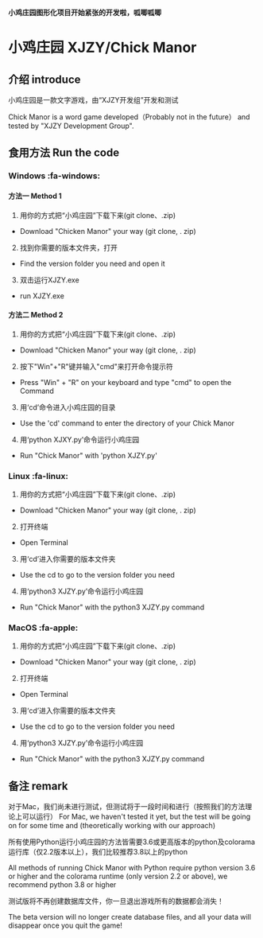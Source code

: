 **小鸡庄园图形化项目开始紧张的开发啦，呱唧呱唧**

# 小鸡庄园 XJZY/Chick Manor

## 介绍 introduce
小鸡庄园是一款文字游戏，由“XJZY开发组”开发和测试

Chick Manor is a word game developed（Probably not in the future） and tested by "XJZY Development Group".

## 食用方法 Run the code

### Windows :fa-windows: 

#### 方法一 Method 1

1. 用你的方式把“小鸡庄园”下载下来(git clone、.zip)
- Download "Chicken Manor" your way (git clone, . zip)
2. 找到你需要的版本文件夹，打开
- Find the version folder you need and open it
3. 双击运行XJZY.exe
- run XJZY.exe

#### 方法二 Method 2

1. 用你的方式把“小鸡庄园”下载下来(git clone、.zip)
- Download "Chicken Manor" your way (git clone, . zip)
2. 按下"Win"+"R"键并输入"cmd"来打开命令提示符
 - Press "Win" + "R" on your keyboard and type "cmd" to open the Command
3. 用‘cd’命令进入小鸡庄园的目录
- Use the 'cd' command to enter the directory of your Chick Manor
4. 用‘python XJXY.py’命令运行小鸡庄园
- Run "Chick Manor" with 'python XJZY.py'

### Linux :fa-linux: 

1. 用你的方式把“小鸡庄园”下载下来(git clone、.zip)
- Download "Chicken Manor" your way (git clone, . zip)
2. 打开终端
- Open Terminal
3. 用‘cd’进入你需要的版本文件夹
-  Use the cd to go to the version folder you need
4. 用‘python3 XJZY.py’命令运行小鸡庄园
- Run "Chick Manor" with the python3 XJZY.py command

### MacOS :fa-apple: 
1. 用你的方式把“小鸡庄园”下载下来(git clone、.zip)
- Download "Chicken Manor" your way (git clone, . zip)
2. 打开终端
-  Open Terminal
3. 用‘cd’进入你需要的版本文件夹
-  Use the cd to go to the version folder you need
4. 用‘python3 XJZY.py’命令运行小鸡庄园
- Run "Chick Manor" with the python3 XJZY.py command

## 备注 remark

对于Mac，我们尚未进行测试，但测试将于一段时间和进行（按照我们的方法理论上可以运行）
For Mac, we haven't tested it yet, but the test will be going on for some time and (theoretically working with our approach)

所有使用Python运行小鸡庄园的方法皆需要3.6或更高版本的python及colorama运行库（仅2.2版本以上），我们比较推荐3.8以上的python

All methods of running Chick Manor with Python require python version 3.6 or higher and the colorama runtime (only version 2.2 or above), we recommend python 3.8 or higher

测试版将不再创建数据库文件，你一旦退出游戏所有的数据都会消失！

The beta version will no longer create database files, and all your data will disappear once you quit the game!